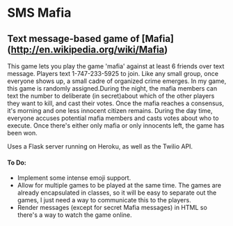 # SMS Mafia
## Text message-based game of [Mafia] (http://en.wikipedia.org/wiki/Mafia)
This game lets you play the game 'mafia' against at least 6 friends over text message. Players text 1-747-233-5925 to join. Like any small group, once everyone shows up, a small cadre of organized crime emerges. In my game, this game is randomly assigned.During the night, the mafia members can text the number to deliberate (in secret)about which of the other players they want to kill, and cast their votes. Once the mafia reaches a consensus, it's morning and one less innocent citizen remains. During the day time, everyone accuses potential mafia members and casts votes about who to execute. Once there's either only mafia or only innocents left, the game has been won.

Uses a Flask server running on Heroku, as well as the Twilio API.

#### To Do:
* Implement some intense emoji support.
* Allow for multiple games to be played at the same time. The games are already encapsulated in classes, so it will be easy to separate out the games, I just need a way to communicate this to the players.
* Render messages (except for secret Mafia messages) in HTML so there's a way to watch the game online.
